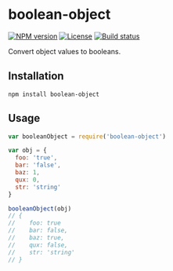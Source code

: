 # boolean-object

[![NPM version][npm-img]][npm-url]
[![License][license-img]][license-url]
[![Build status][travis-img]][travis-url]

Convert object values to booleans.

## Installation

```
npm install boolean-object
```

## Usage

``` javascript
var booleanObject = require('boolean-object')

var obj = {
  foo: 'true',
  bar: 'false',
  baz: 1,
  qux: 0,
  str: 'string'
}

booleanObject(obj)
// {
//    foo: true
//    bar: false,
//    baz: true,
//    qux: false,
//    str: 'string'
// }
```

[npm-img]: https://img.shields.io/npm/v/boolean-object.svg?style=flat-square
[npm-url]: https://npmjs.org/package/boolean-object
[license-img]: http://img.shields.io/npm/l/boolean-object.svg?style=flat-square
[license-url]: LICENSE
[travis-img]: https://img.shields.io/travis/gummesson/boolean-object.svg?style=flat-square
[travis-url]: https://travis-ci.org/gummesson/boolean-object

